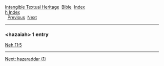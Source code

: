 [Intangible Textual Heritage](../../index)  [Bible](../index) 
[Index](index)   
[h Index](_h_)  
  [Previous](c05245)  [Next](c05247) 

------------------------------------------------------------------------

### &lt;hazaiah&gt; 1 entry

[Neh 11:5](../kjv/neh011.htm#005)  

------------------------------------------------------------------------

[Next: hazaraddar (1)](c05247)
